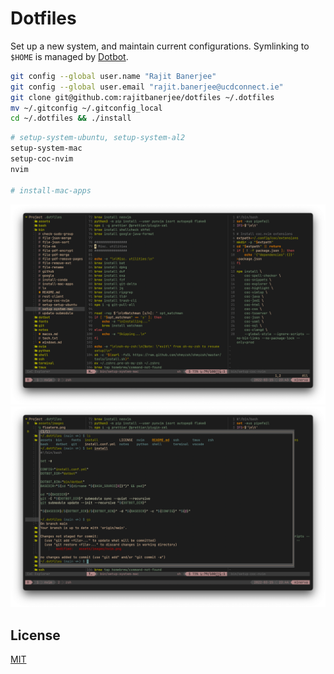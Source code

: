 # Dotfiles

Set up a new system, and maintain current configurations. Symlinking to `$HOME` is managed by [Dotbot][dotbot].

```bash
git config --global user.name "Rajit Banerjee"
git config --global user.email "rajit.banerjee@ucdconnect.ie"
git clone git@github.com:rajitbanerjee/dotfiles ~/.dotfiles
mv ~/.gitconfig ~/.gitconfig_local
cd ~/.dotfiles && ./install
```

```bash
# setup-system-ubuntu, setup-system-al2
setup-system-mac
setup-coc-nvim
nvim

# install-mac-apps
```

![nvim](./assets/images/nvim.png)
![floaterm](./assets/images/floaterm.png)

## License

[MIT][license]

[dotbot]: https://github.com/anishathalye/dotbot
[license]: LICENSE
